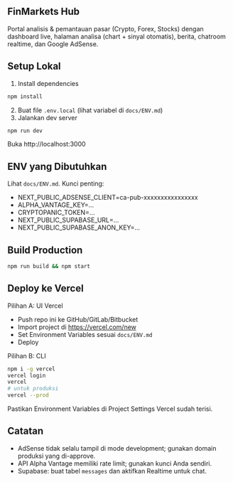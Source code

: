## FinMarkets Hub

Portal analisis & pemantauan pasar (Crypto, Forex, Stocks) dengan dashboard live, halaman analisa (chart + sinyal otomatis), berita, chatroom realtime, dan Google AdSense.

## Setup Lokal

1) Install dependencies
```bash
npm install
```
2) Buat file `.env.local` (lihat variabel di `docs/ENV.md`)
3) Jalankan dev server
```bash
npm run dev
```
Buka http://localhost:3000

## ENV yang Dibutuhkan
Lihat `docs/ENV.md`.
Kunci penting:
- NEXT_PUBLIC_ADSENSE_CLIENT=ca-pub-xxxxxxxxxxxxxxxx
- ALPHA_VANTAGE_KEY=...
- CRYPTOPANIC_TOKEN=...
- NEXT_PUBLIC_SUPABASE_URL=...
- NEXT_PUBLIC_SUPABASE_ANON_KEY=...

## Build Production
```bash
npm run build && npm start
```

## Deploy ke Vercel
Pilihan A: UI Vercel
- Push repo ini ke GitHub/GitLab/Bitbucket
- Import project di https://vercel.com/new
- Set Environment Variables sesuai `docs/ENV.md`
- Deploy

Pilihan B: CLI
```bash
npm i -g vercel
vercel login
vercel
# untuk produksi
vercel --prod
```
Pastikan Environment Variables di Project Settings Vercel sudah terisi.

## Catatan
- AdSense tidak selalu tampil di mode development; gunakan domain produksi yang di-approve.
- API Alpha Vantage memiliki rate limit; gunakan kunci Anda sendiri.
- Supabase: buat tabel `messages` dan aktifkan Realtime untuk chat.
